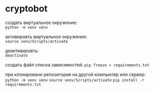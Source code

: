 # cryptobot

создать виртуальное окружение:  
`python -m venv venv`

активировть виртуальное окружение:  
`source venv/Scripts/activate`

деактивировть:  
`deactivate`

создать файл списка зависимостей:
`pip freeze > requirements.txt`

при клонировани репозитория на другой компьютер или сервер:  
`python -m venv venv`
`source venv/Scripts/activate`
`pip install -r requirements.txt`